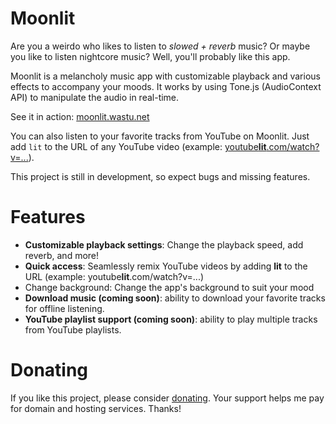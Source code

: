 # Moonlit
Are you a weirdo who likes to listen to *slowed + reverb* music? Or maybe you like to listen nightcore music? Well, you'll probably like this app.

Moonlit is a melancholy music app with customizable playback and various effects to accompany your moods. It works by using Tone.js (AudioContext API) to manipulate the audio in real-time.

See it in action: [moonlit.wastu.net](https://moonlit.wastu.net)

You can also listen to your favorite tracks from YouTube on Moonlit. Just add `lit` to the URL of any YouTube video (example: [youtube**lit**.com/watch?v=...](https://www.youtubelit.com/watch?v=dQw4w9WgXcQ)).

This project is still in development, so expect bugs and missing features.

# Features
- **Customizable playback settings**: Change the playback speed, add reverb, and more!
- **Quick access**: Seamlessly remix YouTube videos by adding **lit** to the URL (example: youtube**lit**.com/watch?v=...)
- Change background: Change the app's background to suit your mood
- **Download music (coming soon)**: ability to download your favorite tracks for offline listening.
- **YouTube playlist support (coming soon)**: ability to play multiple tracks from YouTube playlists.

# Donating
If you like this project, please consider [donating](https://www.buymeacoffee.com/moonlitapp). Your support helps me pay for domain and hosting services. Thanks!